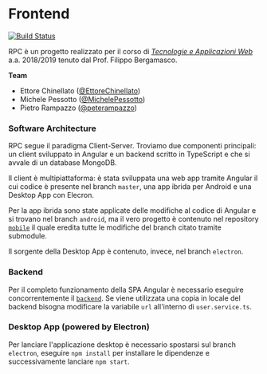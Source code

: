# Frontend

[![Build Status](https://travis-ci.com/dsirpc/frontend.svg?branch=master)](https://travis-ci.com/dsirpc/frontend)

RPC è un progetto realizzato per il corso di [_Tecnologie e Applicazioni Web_](https://www.unive.it/data/insegnamento/212562) a.a. 2018/2019 tenuto dal Prof. Filippo Bergamasco.

**Team**
* Ettore Chinellato ([@EttoreChinellato](https://github.com/EttoreChinellato))
* Michele Pessotto ([@MichelePessotto](MichelePessotto))
* Pietro Rampazzo ([@peterampazzo](https://github.com/peterampazzo))

### Software Architecture

RPC segue il paradigma Client-Server. Troviamo due componenti principali: un client sviluppato in Angular e un backend scritto in TypeScript e che si avvale di un database MongoDB.

Il client è multipiattaforma: è stata sviluppata una web app tramite Angular il cui codice è presente nel branch `master`, una app ibrida per Android e una Desktop App con Elecron. 

Per la app ibrida sono state applicate delle modifiche al codice di Angular e si trovano nel branch `android`, ma il vero progetto è contenuto nel repository [`mobile`](https://github.com/dsirpc/mobile/) il quale eredita tutte le modifiche del branch citato tramite submodule.

Il sorgente della Desktop App è contenuto, invece, nel branch `electron`. 

### Backend

Per il completo funzionamento della SPA Angular è necessario eseguire concorrentemente il [`backend`](https://github.com/dsirpc/backend). Se viene utilizzata una copia in locale del backend bisogna modificare la variabile `url` all'interno di `user.service.ts`.

### Desktop App (powered by Electron)

Per lanciare l'applicazione desktop è necessario spostarsi sul branch `electron`, eseguire `npm install` per installare le dipendenze e successivamente lanciare `npm start`.
